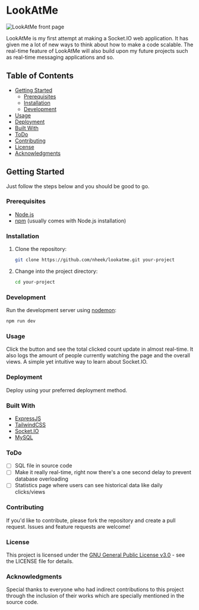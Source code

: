 # LookAtMe

![LookAtMe front page](https://www.nheek.com/featured-projects/lookatme.png)

LookAtMe is my first attempt at making a Socket.IO web application. It has given me a lot of new ways to think about how to make a code scalable. The real-time feature of LookAtMe will also build upon my future projects such as real-time messaging applications and so.

## Table of Contents

- [Getting Started](#getting-started)
  - [Prerequisites](#prerequisites)
  - [Installation](#installation)
  - [Development](#development)
- [Usage](#usage)
- [Deployment](#deployment)
- [Built With](#built-with)
- [ToDo](#todo)
- [Contributing](#contributing)
- [License](#license)
- [Acknowledgments](#acknowledgments)

## Getting Started <a name="getting-started"></a>

Just follow the steps below and you should be good to go.

### Prerequisites <a name="prerequisites"></a>

- [Node.js](https://nodejs.org/)
- [npm](https://www.npmjs.com/) (usually comes with Node.js installation)

### Installation <a name="installation"></a>

1. Clone the repository:

    ```bash
    git clone https://github.com/nheek/lookatme.git your-project
    ```

2. Change into the project directory:

    ```bash
    cd your-project
    ```

### Development <a name="development"></a>

Run the development server using [nodemon](https://nodemon.io/):

```bash
npm run dev
```

### Usage <a name="usage"></a>

Click the button and see the total clicked count update in almost real-time. It also logs the amount of people currently watching the page and the overall views. A simple yet intuitive way to learn about Socket.IO.

### Deployment <a name="deployment"></a>

Deploy using your preferred deployment method.

### Built With <a name="built-with"></a>

- [ExpressJS](https://expressjs.com/)
- [TailwindCSS](https://tailwindcss.com/)
- [Socket.IO](https://socket.io/)
- [MySQL](https://www.mysql.com/)

### ToDo <a name="todo"></a>

- [ ] SQL file in source code
- [ ] Make it really real-time, right now there's a one second delay to prevent database overloading
- [ ] Statistics page where users can see historical data like daily clicks/views

### Contributing <a name="contributing"></a>

If you'd like to contribute, please fork the repository and create a pull request. Issues and feature requests are welcome!

### License <a name="license"></a>

This project is licensed under the [GNU General Public License v3.0](https://www.gnu.org/licenses/gpl-3.0.en.html) - see the LICENSE file for details.

### Acknowledgments <a name="acknowledgments"></a>

Special thanks to everyone who had indirect contributions to this project through the inclusion of their works which are specially mentioned in the source code.
